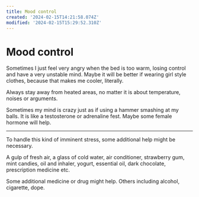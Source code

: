 ```yaml
---
title: Mood control
created: '2024-02-15T14:21:58.074Z'
modified: '2024-02-15T15:29:52.310Z'
---
```


# Mood control

Sometimes I just feel very angry when the bed is too warm, losing control and have a very unstable mind. Maybe it will be better if wearing girl style clothes, because that makes me cooler, literally. 

Always stay away from heated areas, no matter it is about temperature, noises or arguments.

Sometimes my mind is crazy just as if using a hammer smashing at my balls. It is like a testosterone or adrenaline fest. Maybe some female hormone will help.

---

To handle this kind of imminent stress, some additional help might be necessary.

A gulp of fresh air, a glass of cold water, air conditioner, strawberry gum, mint candies, oil and inhaler, yogurt, essential oil, dark chocolate, prescription medicine etc.

Some additional medicine or drug might help. Others including alcohol, cigarette, dope.
